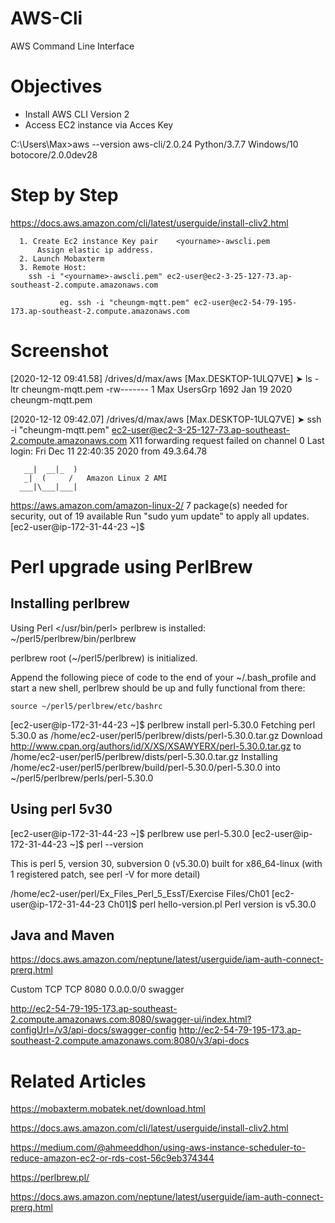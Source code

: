 # AWS-Cli
AWS Command Line Interface

# Objectives
- Install AWS CLI Version 2
- Access EC2 instance via Acces Key


C:\Users\Max>aws --version
aws-cli/2.0.24 Python/3.7.7 Windows/10 botocore/2.0.0dev28

 # Step by Step 
https://docs.aws.amazon.com/cli/latest/userguide/install-cliv2.html


	  1. Create Ec2 instance Key pair    <yourname>-awscli.pem
	      Assign elastic ip address.
	  2. Launch Mobaxterm  
	  3. Remote Host:  
		ssh -i "<yourname>-awscli.pem" ec2-user@ec2-3-25-127-73.ap-southeast-2.compute.amazonaws.com

               eg. ssh -i "cheungm-mqtt.pem" ec2-user@ec2-54-79-195-173.ap-southeast-2.compute.amazonaws.com

# Screenshot


[2020-12-12 09:41.58]  /drives/d/max/aws
[Max.DESKTOP-1ULQ7VE] ➤ ls -ltr cheungm-mqtt.pem
-rw-------    1 Max      UsersGrp      1692 Jan 19  2020 cheungm-mqtt.pem

[2020-12-12 09:42.07]  /drives/d/max/aws
[Max.DESKTOP-1ULQ7VE] ➤ ssh -i "cheungm-mqtt.pem" ec2-user@ec2-3-25-127-73.ap-southeast-2.compute.amazonaws.com
X11 forwarding request failed on channel 0
Last login: Fri Dec 11 22:40:35 2020 from 49.3.64.78

       __|  __|_  )
       _|  (     /   Amazon Linux 2 AMI
      ___|\___|___|

https://aws.amazon.com/amazon-linux-2/
7 package(s) needed for security, out of 19 available
Run "sudo yum update" to apply all updates.
[ec2-user@ip-172-31-44-23 ~]$

# Perl upgrade using PerlBrew


## Installing perlbrew
Using Perl </usr/bin/perl>
perlbrew is installed: ~/perl5/perlbrew/bin/perlbrew

perlbrew root (~/perl5/perlbrew) is initialized.

Append the following piece of code to the end of your ~/.bash_profile and start a
new shell, perlbrew should be up and fully functional from there:

    source ~/perl5/perlbrew/etc/bashrc

[ec2-user@ip-172-31-44-23 ~]$ perlbrew install perl-5.30.0
Fetching perl 5.30.0 as /home/ec2-user/perl5/perlbrew/dists/perl-5.30.0.tar.gz
Download http://www.cpan.org/authors/id/X/XS/XSAWYERX/perl-5.30.0.tar.gz to /home/ec2-user/perl5/perlbrew/dists/perl-5.30.0.tar.gz
Installing /home/ec2-user/perl5/perlbrew/build/perl-5.30.0/perl-5.30.0 into ~/perl5/perlbrew/perls/perl-5.30.0

## Using perl 5v30
[ec2-user@ip-172-31-44-23 ~]$ perlbrew use perl-5.30.0
[ec2-user@ip-172-31-44-23 ~]$ perl --version

This is perl 5, version 30, subversion 0 (v5.30.0) built for x86_64-linux
(with 1 registered patch, see perl -V for more detail)

/home/ec2-user/perl/Ex_Files_Perl_5_EssT/Exercise Files/Ch01
[ec2-user@ip-172-31-44-23 Ch01]$ perl hello-version.pl
Perl version is v5.30.0


## Java and Maven
https://docs.aws.amazon.com/neptune/latest/userguide/iam-auth-connect-prerq.html

Custom TCP	TCP	8080	0.0.0.0/0	swagger

http://ec2-54-79-195-173.ap-southeast-2.compute.amazonaws.com:8080/swagger-ui/index.html?configUrl=/v3/api-docs/swagger-config
http://ec2-54-79-195-173.ap-southeast-2.compute.amazonaws.com:8080/v3/api-docs

 # Related Articles
 https://mobaxterm.mobatek.net/download.html
 
 https://docs.aws.amazon.com/cli/latest/userguide/install-cliv2.html
 
https://medium.com/@ahmeeddhon/using-aws-instance-scheduler-to-reduce-amazon-ec2-or-rds-cost-56c9eb374344

https://perlbrew.pl/

https://docs.aws.amazon.com/neptune/latest/userguide/iam-auth-connect-prerq.html
